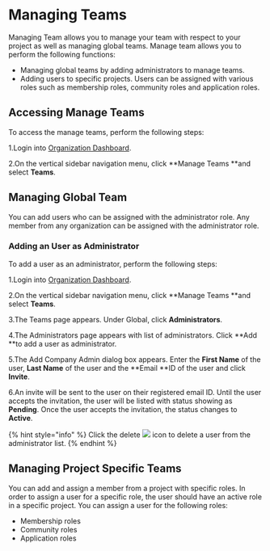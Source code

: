 # Managing Teams

Managing Team allows you to manage your team with respect to your project as well as managing global teams. Manage team allows you to perform the following functions:

* Managing global teams by adding administrators to manage teams.
* Adding users to specific projects. Users can be assigned with various roles such as membership roles, community roles and application roles.

## Accessing Manage Teams  

To access the manage teams, perform the following steps:

1.Login into [Organization Dashboard](https://organization.v2.lfx.linuxfoundation.org). 

2.On the vertical sidebar navigation menu, click **Manage Teams **and select **Teams**.

## Managing Global Team

You can add users who can be assigned with the administrator role. Any member from any organization can be assigned with the administrator role. 

### Adding an User as Administrator 

To add a user as an administrator, perform the following steps:

1.Login into [Organization Dashboard](https://organization.v2.lfx.linuxfoundation.org).  

2.On the vertical sidebar navigation menu, click **Manage Teams **and select **Teams**.

3.The Teams page appears. Under Global, click **Administrators**.

4.The Administrators page appears with list of administrators. Click **Add **to add a user as administrator. 

5.The Add Company Admin dialog box appears. Enter the **First Name** of the user, **Last Name** of the user and the **Email **ID of the user and click **Invite**. 

6.An invite will be sent to the user on their registered email ID. Until the user accepts the invitation, the user will be listed with status showing as **Pending**. Once the user accepts the invitation, the status changes to **Active**. 

{% hint style="info" %}
Click the delete ![](broken-reference) icon to delete a user from the administrator list. 
{% endhint %}

## Managing Project Specific Teams

You can add and assign a member from a project with specific roles. In order to assign a user for a specific role, the user should have an active role in a specific project. You can assign a user for the following roles:

* Membership roles 
* Community roles 
* Application roles 













